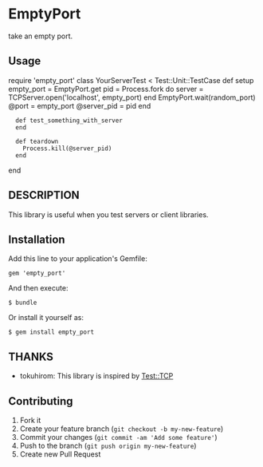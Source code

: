 # EmptyPort

take an empty port.

## Usage
  require 'empty_port'
  class YourServerTest < Test::Unit::TestCase
      def setup
        empty_port = EmptyPort.get
        pid = Process.fork do
          server = TCPServer.open('localhost', empty_port)
        end
        EmptyPort.wait(random_port)
        @port = empty_port
        @server_pid = pid
      end

      def test_something_with_server
      end

      def teardown
        Process.kill(@server_pid)
      end
  end

## DESCRIPTION

This library is useful when you test servers or client libraries.

## Installation

Add this line to your application's Gemfile:

    gem 'empty_port'

And then execute:

    $ bundle

Or install it yourself as:

    $ gem install empty_port

## THANKS

 * tokuhirom: This library is inspired by [Test::TCP](http://metacpan.org/module/Test::TCP)

## Contributing

1. Fork it
2. Create your feature branch (`git checkout -b my-new-feature`)
3. Commit your changes (`git commit -am 'Add some feature'`)
4. Push to the branch (`git push origin my-new-feature`)
5. Create new Pull Request
